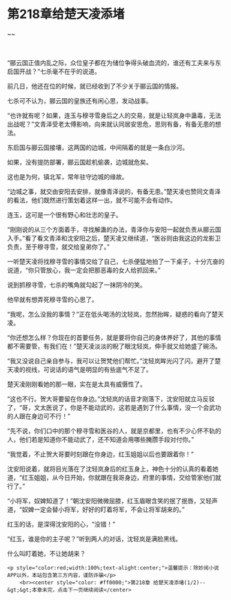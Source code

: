 # 第218章给楚天凌添堵
~~
    	    <p name="pagetop" href="javascript:void(0);" onclick="return false" style="line-height: 35px;padding: 10px;color: #333;"> </p><p>“郦云国正值内乱之际，众位皇子都在为储位争得头破血流的，谁还有工夫来与东启国开战？”七杀毫不在乎的说道。</p><p>前几日，他还在位的时候，就已经收到了不少关于郦云国的情报。</p><p>七杀可不认为，郦云国的皇族还有闲心思，发动战事。</p><p>“也许就有呢？如果，连玉与穆寻雪身后之人的交易，就是让轻岚身中蛊毒，无法出战呢？”文青泽受老太傅影响，向来就认同居安思危，思则有备，有备无患的想法。</p><p>东启国与郦云国接壤，这两国的边城，中间隔着的就是一条白沙河。</p><p>如果，没有提防部署，郦云国趁机偷袭，边城就危矣。</p><p>这也是为何，镇北军，常年驻守边城的缘故。</p><p>“边城之事，就交由安阳去安排，就像青泽说的，有备无患。”楚天凌也赞同文青泽的看法，他们既然进行策划着这样一出，就不可能不会有动作。</p><p>连玉，这可是一个很有野心和壮志的皇子。</p><p>“刚刚说的从三个方面着手，寻找解蛊的办法，青泽你与安阳一起就负责从郦云国入手。”看了看文青泽和沈安阳之后，楚天凌又继续道，“医谷则由我这边的龙影卫负责，至于穆寻雪，就交给皇弟你了。”</p><p>一听楚天凌将找穆寻雪的事情交给了自己，七杀便猛地拍了一下桌子，十分亢奋的说道，“你只管放心，我一定会把那恶毒的女人给抓回来。”</p><p>说到抓穆寻雪，七杀的嘴角就勾起了一抹阴冷的笑。</p><p>他早就有想弄死穆寻雪的心思了。</p><p>“我呢，怎么没我的事情？”正在低头喝汤的沈轻岚，忽然抬眸，疑惑的看向了楚天凌。</p><p>“你还想怎么样？你现在的首要任务，就是要将你自己的身体养好了，其他的事情都不需要管，有我们在！”楚天凌淡淡的睨了眼沈轻岚，伸手就又给她盛了碗汤。</p><p>“我又没说自己亲自参与，我可以让贺梵他们帮忙。”沈轻岚眸光闪了闪，避开了楚天凌的视线，可说话的语气是明显的有些底气不足了。</p><p>楚天凌刚刚看她的那一眼，实在是太具有威慑性了。</p><p>“这也不行。贺大哥要留在你身边。”沈轻岚的话音才刚落下，沈安阳就立马反驳了，“哥，文太医说了，你是不能动武的，这若是遇到了什么事情，没一个会武功的人跟在身边可不行！”</p><p>“先不说，你们口中的那个穆寻雪和医谷的人，就是京都里，也有不少心怀不轨的人，他们若是知道你不能动武了，还不知道会用哪些腌臜手段对付你。”</p><p>“我觉着，不止贺大哥要时刻跟在你身边，红玉姐姐以后也要跟着你！”</p><p>沈安阳说着，就将目光落在了沈轻岚身后的红玉身上，神色十分的认真的看着她道，“红玉姐姐，从今日开始，你就跟在我哥身边，府里的事情，交给管家他们就行了。”</p><p>“小将军，奴婢知道了！”朝沈安阳微微屈膝，红玉眉眼含笑的抿了抿唇，又轻声道，“奴婢一定会替小将军，好好的盯着将军，不会让将军胡来的。”</p><p>红玉的话，是深得沈安阳的心，“没错！”</p><p>“红玉，谁是你的主子呢？”听到两人的对话，沈轻岚是满脸黑线。</p><p>什么叫盯着她，不让她胡来？</p>
    	
   	<p style="color:red;width:100%;text-alight:center;">温馨提示：除妙阅小说APP以外，本站包含第三方内容，谨防诈骗</p>
    	<br><center style="color: #ff0000;">第218章 给楚天凌添堵(1/2)--&gt;&gt;本章未完，点击下一页继续阅读</center>
    	